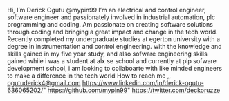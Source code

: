  Hi, I’m Derick Ogutu @mypin99
 I’m an electrical and control engineer, software engineer and passionately involved in industrial automation, plc programming and coding. Am passionate on creating software solutions through coding and bringing a great impact and change in the tech world. Recently completed my undergraduate studies at egerton university with a degree in instrumentation and control engineering. with the knowledge and skills gained in my five year study, and also sofware engineering skills gained while i was a student at alx se school and currently at plp sofware development school, i am looking to collaboarte with like minded engineers to make a difference in the tech world
 How to reach me ,,
                    ogutuderick4@gmail.com
                    https://www.linkedin.com/in/derick-ogutu-636065202/"
                    https://github.com/mypin99"
                    https://twitter.com/deckoruzze

<!---
mypin99/mypin99 is a ✨ special ✨ repository because its `README.md` (this file) appears on your GitHub profile.
You can click the Preview link to take a look at your changes.
--->
